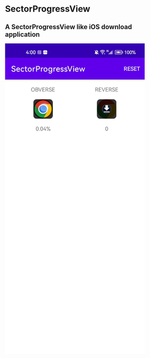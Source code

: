 # SectorProgressView
## A SectorProgressView like iOS download application

 ![Demo animation](https://github.com/luohaohaha/SectorProgressView/blob/main/images/image.gif)
